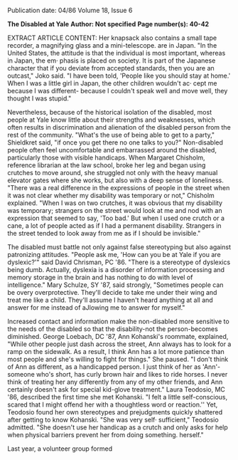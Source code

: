 Publication date: 04/86
Volume 18, Issue 6

**The Disabled at Yale**
**Author: Not specified**
**Page number(s): 40-42**

EXTRACT ARTICLE CONTENT:
Her knapsack also contains a small tape recorder, a magnifying glass and a mini-telescope.
are in Japan. "In the United States, the attitude is that the individual is most important, whereas in Japan, the em· phasis is placed on society. It is part of the Japanese character that if you deviate from accepted standards, then you are an outcast," Joko said. "I have been told, 'People like you should stay at home.' When I was a little girl in Japan, the other children wouldn't ac· cept me because I was different- because I couldn't speak well and move well, they thought I was stupid." 

Nevertheless, because of the historical isolation of the disabled, most people at Yale know little about their strengths and weaknesses, which often results in discrimination and alienation of the disabled person from the rest of the community. "What's the use of being able to get to a party," Shieldkret said, "if once you get there no one talks to you?" Non-disabled people often feel uncomfortable and embarrassed around the disabled, particularly those with visible handicaps. When Margaret Chisholm, reference librarian at the law school, broke her leg and began using crutches to move around, she struggled not only with the heavy manual elevator gates where she works, but also with a deep sense of loneliness. "There was a real difference in the expressions of people in the street when it was not clear whether my disability was temporary or not," Chisholm explained. "When I was on two crutches, it was obvious that my disability was temporary; strangers on the street would look at me and nod with an expression that seemed to say, 'Too bad.' But when I used one crutch or a cane, a lot of people acted as if I had a permanent disability. Strangers in the street tended to look away from me as if I should be invisible." 

The disabled must battle not only against false stereotyping but also against patronizing attitudes. "People ask me, 'How can you be at Yale if you are dyslexic?'" said David Chrisman, PC '86. "There is a stereotype of dyslexics being dumb. Actually, dyslexia is a disorder of information processing and memory storage in the brain and has nothing to do with level of intelligence." Mary Schulze, SY '87, said strongly, "Sometimes people can be overy overprotective. They'll decide to take me under their wing and treat me like a child. They'll assume I haven't heard anything at all and answer for me instead of aJlowing me to answer for myself." 

Increased contact and information make the non-disabled more sensitive to the needs of the disabled so that the disability-not the person-becomes diminished. George Loebach, DC '87, Ann Kohanski's roommate, explained, "While other people just dash across the street, Ann always has to look for a ramp on the sidewalk. As a result, I think Ann has a lot more patience than most people and she's willing to fight for things." She paused. "I don't think of Ann as different, as a handicapped person. I just think of her as 'Ann'- someone who's short, has curly brown hair and likes to ride horses. I never think of treating her any differently from any of my other friends, and Ann certainly doesn't ask for special kid-glove treatment." Laura Teodosio, MC '86, described the first time she met Kohanski. "I felt a little self-conscious, scared that I might offend her with a thoughtless word or reaction.'' Yet, Teodosio found her own stereotypes and prejudgments quickly shattered after getting to know Kohanski. "She was very self· sufficient," Teodosio admitted. "She doesn't use her handicap as a crutch and only asks for help when physical barriers prevent her from doing something. herself." 

Last year, a volunteer group formed